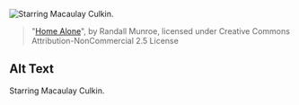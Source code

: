 ![Starring Macaulay Culkin.](https://imgs.xkcd.com/comics/home_alone.png)
> "[Home Alone](https://xkcd.com/1164/)", by Randall Munroe, licensed under Creative Commons Attribution-NonCommercial 2.5 License

## Alt Text
Starring Macaulay Culkin.
